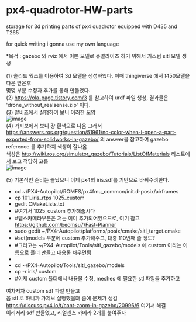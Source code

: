 # px4-quadrotor-HW-parts
storage for 3d printing parts of px4 quadrotor equipped with D435 and T265

for quick writing i gonna use my own language

*목적 : gazebo 와 rviz 에서 이쁜 모델로 쥬얼라이즈 하기 위해서 커스텀 sitl 모델 생성   
   
(1) 솔리드 웍스를 이용하여 3d 모델을 생성하였다. 이때 thingiverse 에서 f450모델을 다운 받은후   
몇몇 부분 수정과 추가를 통해 만들었다.   
(2) https://ola-page.tistory.com/3 를 참고하여 urdf 파일 생성, 결과물은 'drone_without_realsense.zip' 이다.   
(3) 알비즈에서 실행하여 보니 이러한 모양   
![image](https://user-images.githubusercontent.com/72853382/123039706-972f2c00-d42d-11eb-804f-7304ecf6fdc3.png)   
(4) 가지보에서 보니 걍 흰색으로 나옴 그래서 https://answers.ros.org/question/51961/no-color-when-i-open-a-part-exported-from-solidworks-in-gazebo/
의 answer을 참고하여 gazebo reference 를 추가하지 색생이 잘나옴   
색상은 http://wiki.ros.org/simulator_gazebo/Tutorials/ListOfMaterials 리스트에서 보고 적당히 고름   
![image](https://user-images.githubusercontent.com/72853382/123039873-ce054200-d42d-11eb-8221-0bb0a05545d3.png)
   
      
(5) 기본적인 준비는 끝났으니 이제 px4의 iris.sdf를 기반으로 바꿔주려한다.
-    cd ~/PX4-Autopilot/ROMFS/px4fmu_common/init.d-posix/airframes
-    cp 101_iris_rtps 1025_custom
-    gedit CMakeLists.txt
-    #여기서 1025_custom 추가해줍시다
-    #뎁스카메라부분은 저는 이미 추가되어있으므로, 여기 참고 https://github.com/beomsu7/Fast-Planner
-    sudo gedit ~/PX4-Autopilot/platforms/posix/cmake/sitl_target.cmake
-    #set(models 부분에 custom 추가해주고, 대충 110번째 줄 정도?
-    #그러고는 ~/PX4-Autopilot/Tools/sitl_gazebo/models 에 custom 이라는 이름으로 폴더 만들고 내용물 채우면됨
-    
-    cd ~/PX4-Autopilot/Tools/sitl_gazebo/models
-    cp -r iris/ custom
-    #이제 custom 폴더에서 내용물 수정, meshes 에 필요한 stl 파일들 추가하고   

여차저차 custom sdf 파일 만들고   
음 stl 로 하니까 가제보 실행했을떄 줌에 문제가 생김   
https://discuss.px4.io/t/cant-zoom-in-gazebo/20996/6 여기서 해결   
이리저리 sdf 만들었고, 리얼센스 카메라 2개를 붙여주자

   
   

